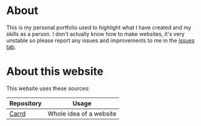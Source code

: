 # About
This is my personal portfolio used to highlight what I have created and my skills as a person. 
I don't actually know how to make websites, it's very unstable so please report any issues and improvements to me in the [issues tab](https://github.com/willbert03/Portfolio/issues). 
# About this website
This website uses these sources:

| Repository | Usage |
| --- | --- |
| [Carrd](https://github.com/BesrourMS/Carrd) | Whole idea of a website |
